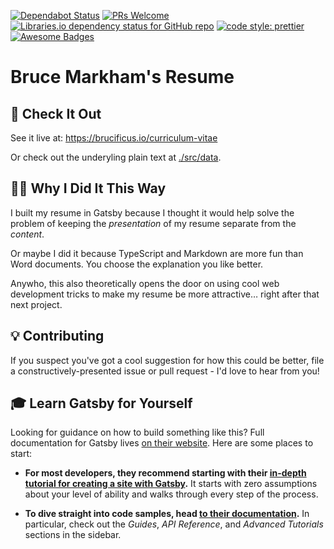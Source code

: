 [![Dependabot Status](https://api.dependabot.com/badges/status?host=github&repo=brucificus/curriculum-vitae)](https://dependabot.com)
[![PRs Welcome](https://img.shields.io/badge/PRs-welcome-brightgreen.svg?style=flat-square)](http://makeapullrequest.com)
[![Libraries.io dependency status for GitHub repo](https://img.shields.io/librariesio/github/brucificus/curriculum-vitae)](https://img.shields.io/librariesio/github/brucificus/curriculum-vitae)
[![code style: prettier](https://img.shields.io/badge/code_style-prettier-ff69b4.svg?style=flat-square)](https://github.com/prettier/prettier)
[![Awesome Badges](https://img.shields.io/badge/badges-awesome-green.svg)](https://github.com/Naereen/badges)
# Bruce Markham's Resume

## 👀 Check It Out

See it live at: https://brucificus.io/curriculum-vitae

Or check out the underyling plain text at [./src/data](https://github.com/brucificus/curriculum-vitae/tree/master/src/data).

## 👨‍🔬 Why I Did It This Way

I built my resume in Gatsby because I thought it would help solve the problem of keeping the _presentation_ of my resume separate from the _content_.

Or maybe I did it because TypeScript and Markdown are more fun than Word documents. You choose the explanation you like better.

Anywho, this also theoretically opens the door on using cool web development tricks to make my resume be more attractive… right after that next project.

## 💡 Contributing

If you suspect you've got a cool suggestion for how this could be better, file a constructively-presented issue or pull request - I'd love to hear from you!

## 🎓 Learn Gatsby for Yourself

Looking for guidance on how to build something like this? Full documentation for Gatsby lives [on their website](https://www.gatsbyjs.org/). Here are some places to start:

- **For most developers, they recommend starting with their [in-depth tutorial for creating a site with Gatsby](https://www.gatsbyjs.org/tutorial/).** It starts with zero assumptions about your level of ability and walks through every step of the process.

- **To dive straight into code samples, head [to their documentation](https://www.gatsbyjs.org/docs/).** In particular, check out the _Guides_, _API Reference_, and _Advanced Tutorials_ sections in the sidebar.

